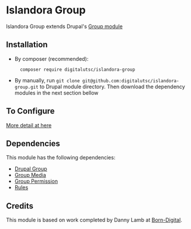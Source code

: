 # Islandora Group

Islandora Group extends Drupal's [Group module](https://www.drupal.org/project/group)

## Installation

- By composer (recommended):
  ````
    composer require digitalutsc/islandora-group
  ````

- By manually, run `git clone git@github.com:digitalutsc/islandora-group.git` to Drupal module directory. Then download the dependency modules in the next section bellow

## To Configure

[More detail at here](https://docs.google.com/document/d/1fy2KyjlURBpseLbwqspD3Yv5iFPpv1HQF_qKClV7zso/edit?usp=sharing)

## Dependencies
This module has the following dependencies:
- [Drupal Group](https://www.drupal.org/project/group)
- [Group Media](https://www.drupal.org/project/groupmedia)
- [Group Permission](https://www.drupal.org/project/group_permissions)
- [Rules](https://www.drupal.org/project/rules)

## Credits
This module is based on work completed by Danny Lamb at [Born-Digital](https://www.born-digital.com/).
